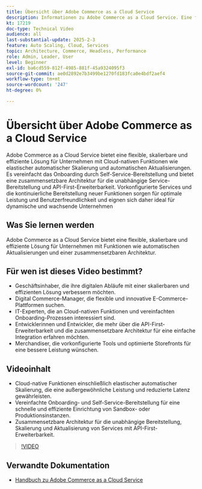 ```yaml
---
title: Übersicht über Adobe Commerce as a Cloud Service
description: Informationen zu Adobe Commerce as a Cloud Service. Eine flexible, skalierbare und effiziente Lösung für dynamische digitale Vorgänge mit einer zusammensetzbaren Architektur.
kt: 17219
doc-type: Technical Video
audience: all
last-substantial-update: 2025-2-3
feature: Auto Scaling, Cloud, Services
topic: Architecture, Commerce, Headless, Performance
role: Admin, Leader, User
level: Beginner
exl-id: ba6cd559-812f-4985-881f-45a9324095f3
source-git-commit: ae0d2892e7b3499be1270fd183fca0e4bdf2aef4
workflow-type: tm+mt
source-wordcount: '247'
ht-degree: 0%

---
```


# Übersicht über Adobe Commerce as a Cloud Service

Adobe Commerce as a Cloud Service bietet eine flexible, skalierbare und effiziente Lösung für Unternehmen mit Cloud-nativen Funktionen wie elastischer automatischer Skalierung und automatischen Aktualisierungen. Es vereinfacht das Onboarding durch Self-Service-Bereitstellung und bietet eine zusammensetzbare Architektur für die unabhängige Service-Bereitstellung und API-First-Erweiterbarkeit. Vorkonfigurierte Services und die kontinuierliche Bereitstellung neuer Funktionen sorgen für optimale Leistung und Benutzerfreundlichkeit und eignen sich daher ideal für dynamische und wachsende Unternehmen

## Was Sie lernen werden

Adobe Commerce as a Cloud Service bietet eine flexible, skalierbare und effiziente Lösung für Unternehmen mit Funktionen wie automatischen Aktualisierungen und einer zusammensetzbaren Architektur.

## Für wen ist dieses Video bestimmt?

* Geschäftsinhaber, die ihre digitalen Abläufe mit einer skalierbaren und effizienten Lösung verbessern möchten.
* Digital Commerce-Manager, die flexible und innovative E-Commerce-Plattformen suchen.
* IT-Experten, die an Cloud-nativen Funktionen und vereinfachten Onboarding-Prozessen interessiert sind.
* Entwicklerinnen und Entwickler, die mehr über die API-First-Erweiterbarkeit und die zusammensetzbare Architektur für eine einfache Integration erfahren möchten.
* Merchandiser, die vorkonfigurierte Tools und optimierte Storefronts für eine bessere Leistung wünschen.

## Videoinhalt

* Cloud-native Funktionen einschließlich elastischer automatischer Skalierung, die eine außergewöhnliche Leistung und reduzierte Latenz gewährleisten.
* Vereinfachte Onboarding- und Self-Service-Bereitstellung für eine schnelle und effiziente Einrichtung von Sandbox- oder Produktionsinstanzen.
* Zusammensetzbare Architektur für die unabhängige Bereitstellung, Skalierung und Aktualisierung von Services mit API-First-Erweiterbarkeit.

>[!VIDEO](https://video.tv.adobe.com/v/3443311?learn=on)

## Verwandte Dokumentation

* [Handbuch zu Adobe Commerce as a Cloud Service](https://experienceleague.adobe.com/de/docs/commerce/cloud-service/overview)
